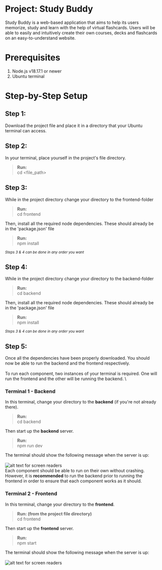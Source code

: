 # Project: Study Buddy
Study Buddy is a web-based application that aims to help its users memorize,  study and learn with the help of virtual flashcards. Users will be able to easily and intuitively create their own courses, decks and flashcards on an easy-to-understand website.

# Prerequisites
1. Node.js v18.17.1 or newer
2. Ubuntu terminal

# Step-by-Step Setup
## Step 1:
Download the project file and place it in a directory that your Ubuntu terminal can access.

## Step 2: 
In your terminal, place yourself in the project's file directory.
> **Run:** \
>  cd <file_path>
>

## Step 3:
While in the project directory change your directory to the frontend-folder
> **Run:** \
>  cd frontend 
> 
Then, install all the required node dependencies. These should already be in the 'package.json' file
> **Run:** \
>  npm install
>

<sub>_Steps 3 & 4 can be done in any order you want_</sub>

## Step 4: 
While in the project directory change your directory to the backend-folder
> **Run:** \
>  cd backend 
> 
Then, install all the required node dependencies. These should already be in the 'package.json' file
> **Run:** \
>  npm install
>

<sub>_Steps 3 & 4 can be done in any order you want_</sub>

## Step 5:
Once all the dependencies have been properly downloaded. You should now be able to run the backend and the frontend respectively. \
\
To run each component, two instances of your terminal is required. One will run the frontend and the other will be running the backend. \
### Terminal 1 - Backend
In this terminal, change your directory to the **backend** (if you're not already there).
> **Run:** \
>   cd backend
>
Then start up the **backend** server.
> **Run:** \
>   npm run dev
>

The terminal should show the following message when the server is up: \
\
![alt text for screen readers](https://cdn.discordapp.com/attachments/1142576555789389934/1170018409619128431/image.png?ex=6557838e&is=65450e8e&hm=9fa292c488dba2fa2b884ab55fcce982c0818cdadbfbd08b6370e804d4a845f2&)
\
Each component should be able to run on their own without crashing. However, it is **recommended** to run the backend prior to running the frontend in order to ensure that each component works as it should.
### Terminal 2 - Frontend
In this terminal, change your directory to the **frontend**.
> **Run: (from the project file directory)** \
>   cd frontend
>
Then start up the **frontend** server.
> **Run:** \
>   npm start
>

The terminal should show the following message when the server is up: \
\
![alt text for screen readers](https://cdn.discordapp.com/attachments/1142576555789389934/1170018247052107916/image.png?ex=65578367&is=65450e67&hm=9905d628f7200c4058fd29f203c4808b6a0f3996e99779f0c3c01e11c6f7d8e0&)
